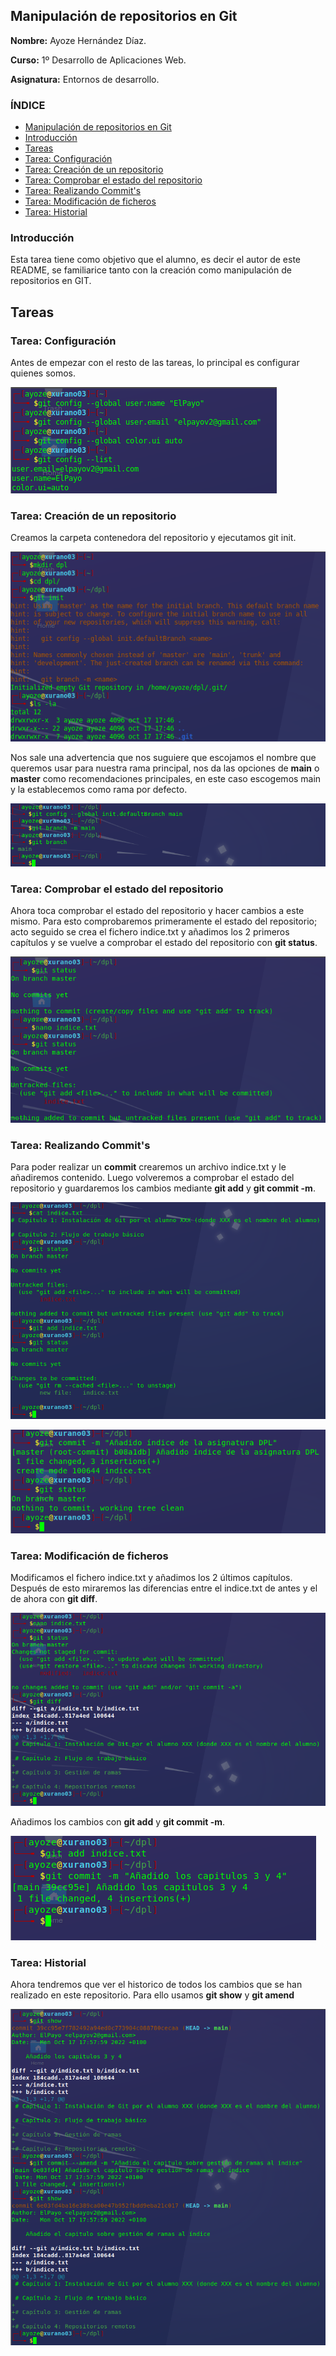 ## Manipulación de repositorios en Git <a name=id0></a>

**Nombre:** Ayoze Hernández Díaz.

**Curso:** 1º Desarrollo de Aplicaciones Web.

**Asignatura:** Entornos de desarrollo.

### ÍNDICE

+ [Manipulación de repositorios en Git](#id0)
+ [Introducción](#id1)
+ [Tareas](#id2)
+ [Tarea: Configuración](#id3)
+ [Tarea: Creación de un repositorio](#id4)
+ [Tarea: Comprobar el estado del repositorio](#id5)
+ [Tarea: Realizando Commit's](#id6)
+ [Tarea: Modificación de ficheros](#id7)
+ [Tarea: Historial](#id8)

### Introducción <a name=id1></a>

Esta tarea tiene como objetivo que el alumno, es decir el autor de este README, se familiarice tanto con la creación como manipulación de repositorios en GIT.

## Tareas <a name=id2></a>

### Tarea: Configuración <a name=id3></a>

Antes de empezar con el resto de las tareas, lo principal es configurar quienes somos.

![Imagen1](./img/001.png)

### Tarea: Creación de un repositorio <a name=id4></a>

Creamos la carpeta contenedora del repositorio y ejecutamos git init.

![Imagen2](./img/002.png)

Nos sale una advertencia que nos suguiere que escojamos el nombre que queremos usar para nuestra rama principal, nos da las opciones de **main** o **master** como recomendaciones principales, en este caso escogemos main y la establecemos como rama por defecto.

![Imagen1-1](./img/001-1.png)

### Tarea: Comprobar el estado del repositorio <a name=id5></a>

Ahora toca comprobar el estado del repositorio y hacer cambios a este mismo. Para esto comprobaremos primeramente el estado del repositorio; acto seguido se crea el fichero indice.txt y añadimos los 2 primeros capítulos y se vuelve a comprobar el estado del repositorio con **git status**.

![Imagen3](./img/003.png)

### Tarea: Realizando Commit's <a name=id6></a>

Para poder realizar un **commit** crearemos un archivo indice.txt y le añadiremos contenido. Luego volveremos a comprobar el estado del repositorio y guardaremos los cambios mediante **git add**  y **git commit -m**.

![Imagen4](./img/004.png)

![Imagen5](./img/005.png)

### Tarea: Modificación de ficheros <a name=id7></a>

Modificamos el fichero indice.txt y añadimos los 2 últimos capítulos. Después de esto miraremos las diferencias entre el indice.txt de antes y el de ahora con **git diff**.

![Imagen6](./img/006.png)

Añadimos los cambios con **git add** y **git commit -m**.

![Imagen7](./img/007.png)

### Tarea: Historial <a name=id8></a>

Ahora tendremos que ver el historico de todos los cambios que se han realizado en este repositorio. Para ello usamos **git show** y **git amend**

![Imagen8](./img/008.png)
